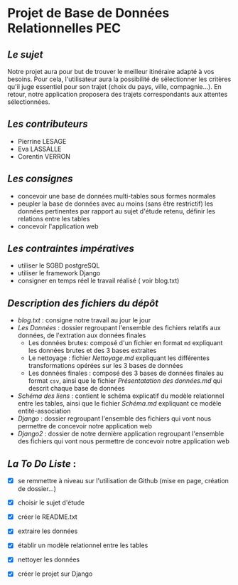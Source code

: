 # Projet de Base de Données Relationnelles PEC

 _Le_ _sujet_
 -

Notre projet aura pour but de trouver le meilleur itinéraire adapté à vos besoins. Pour cela, l'utilisateur aura la possibilité de sélectionner les critères qu'il juge essentiel pour son trajet (choix du pays, ville, compagnie...). En retour, notre application proposera des trajets correspondants aux attentes sélectionnées.

_Les_ _contributeurs_
-

* Pierrine LESAGE
* Eva LASSALLE 
* Corentin VERRON

_Les consignes_
-

* concevoir une base de données multi-tables sous formes normales
* peupler la base de données avec au moins (sans être restrictif) les données pertinentes par rapport au sujet d'étude retenu, définir les relations entre les tables
* concevoir l'application web

_Les_ _contraintes_ _impératives_
-

* utiliser le SGBD postgreSQL
* utiliser le framework Django
* consigner en temps réel le travail réalisé ( voir blog.txt)

_Description_ _des_ _fichiers_ _du_ _dépôt_
-
* _blog.txt_ : consigne notre travail au jour le jour
* _Les_ _Données_ : dossier regroupant l'ensemble des fichiers relatifs aux données, de l'extration aux données finales
    * Les données brutes: composé d'un fichier en format `md` expliquant les données brutes et des 3 bases extraites 
    * Le nettoyage : fichier _Nettoyage.md_ expliquant les différentes transformations opérées sur les 3 bases de données   
    * Les données finales : composé des 3 bases de données finales au format `csv`, ainsi que le fichier _Présentatation des données.md_ qui descrit chaque base de données
* _Schéma_ _des_ _liens_ : contient le schéma explicatif du modèle relationnel entre les tables, ainsi que le fichier _Schéma.md_ expliquant ce modèle entité-association
* _Django_ : dossier regroupant l'ensemble des fichiers qui vont nous permettre de concevoir notre application web
* _Django2_ : dossier de notre dernière application regroupant l'ensemble des fichiers qui vont nous permettre de concevoir notre application web


_La_ _To_ _Do_ _Liste_ :
-

* [x] se remmettre à niveau sur l'utilisation de Github (mise en page, création de dossier...)
* [x] choisir le sujet d'étude
* [x] créer le README.txt
* [x] extraire les données
* [x] établir un modèle relationnel entre les tables
* [x] nettoyer les données
* [x] créer le projet sur Django 





